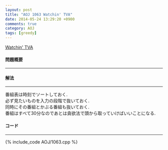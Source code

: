 ```yaml
---
layout: post
title: "AOJ 1063 Watchin' TVA"
date: 2014-05-24 13:29:20 +0900
comments: true
category: AOJ
tags: [greedy]
---
```


[Watchin' TVA](http://judge.u-aizu.ac.jp/onlinejudge/description.jsp?id=1063)

#### 問題概要

****

#### 解法

****

番組表は時刻でソートしておく.  
必ず見たいものを入力の段階で抜いておく.  
同時にその番組とかぶる番組も抜いておく.  
番組はすべて30分なのであとは貪欲法で頭から取っていけばいいことになる.  

#### コード

****

{% include_code AOJ/1063.cpp %}

